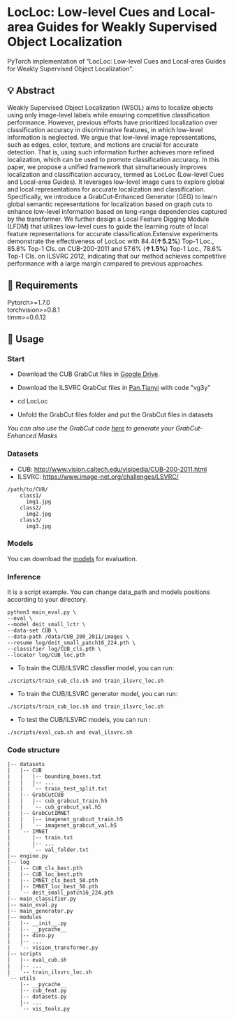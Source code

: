 # LocLoc: Low-level Cues and Local-area Guides for Weakly Supervised Object Localization
PyTorch implementation of “LocLoc: Low-level Cues and Local-area Guides for Weakly Supervised Object Localization”.

## 💡 Abstract
Weakly Supervised Object Localization (WSOL) aims to localize objects using only image-level labels while ensuring competitive classification performance. However, previous efforts have prioritized localization over classification accuracy in discriminative features, in which low-level information is neglected. We argue that low-level image representations, such as edges, color, texture, and motions are crucial for accurate detection. That is, using such information further achieves more refined localization, which can be used to promote classification accuracy.
In this paper, we propose a unified framework that simultaneously improves localization and classification accuracy, termed as LocLoc (Low-level Cues and Local-area Guides). It leverages low-level image cues to explore global and local representations for accurate localization and classification. Specifically, we introduce a GrabCut-Enhanced Generator (GEG) to learn global semantic representations for localization based on graph cuts to enhance low-level information based on long-range dependencies captured by the transformer. We further design a Local Feature Digging Module (LFDM) that utilizes low-level cues to guide the learning route of local feature representations for accurate classification.Extensive experiments demonstrate the effectiveness of LocLoc with 84.4(**↑5.2%**) Top-1 Loc., 85.8% Top-1 Cls. on CUB-200-2011 and 57.6% (**↑1.5%**) Top-1 Loc., 78.6% Top-1 Cls. on ILSVRC 2012, indicating that our method achieves competitive performance with a large margin compared to previous approaches.

## 🔑 Requirements
Pytorch>=1.7.0<br>
torchvision>=0.8.1<br>
timm>=0.6.12<br>

## 🎃 Usage

### Start
- Download the CUB GrabCut files in [Google Drive](https://drive.google.com/drive/folders/15litgloea5to9qGbgY9pkjNC_WwHRWZw?usp=sharing).

- Download the ILSVRC GrabCut files in [Pan.Tianyi](https://cloud.189.cn/t/yEZfAvuqyUva) with code "vg3y"

- cd LocLoc

- Unfold the GrabCut files folder and put the GrabCut files in datasets

*You can also use the GrabCut code [here](https://github.com/Cliffia123/GrabCut.git) to generate your GrabCut-Enhanced Masks*

### Datasets
- CUB: http://www.vision.caltech.edu/visipedia/CUB-200-2011.html
- ILSVRC: https://www.image-net.org/challenges/LSVRC/
```
/path/to/CUB/
    class1/
      img1.jpg
    class2/
      img2.jpg
    class3/
      img3.jpg
```

### Models
You can download the [models](https://drive.google.com/drive/folders/1D9tMZjXqlPVDzRIi_18zRwF4kWwuSfZt?usp=sharing) for evaluation.

### Inference
It is a script example. You can change data_path and models positions according to your directory.
```
python3 main_eval.py \
--eval \
--model deit_small_lctr \
--data-set CUB \
--data-path /data/CUB_200_2011/images \
--resume log/deit_small_patch16_224.pth \
--classifier log/CUB_cls.pth \
--locator log/CUB_loc.pth
```

- To train the CUB/ILSVRC classfier model, you can run:
```
./scripts/train_cub_cls.sh and train_ilsvrc_loc.sh
```

- To train the CUB/ILSVRC generator model, you can run:
```
./scripts/train_cub_loc.sh and train_ilsvrc_loc.sh
```

-  To test the CUB/ILSVRC models, you can run :
```
./scripts/eval_cub.sh and eval_ilsvrc.sh
```
### Code structure

```
|-- datasets
|   |-- CUB
|   |   |-- bounding_boxes.txt
|   |   |-- ...
|   |   `-- train_test_split.txt
|   |-- GrabCutCUB
|   |   |-- cub_grabcut_train.h5
|   |   `-- cub_grabcut_val.h5
|   |-- GrabCutIMNET
|   |   |-- imagenet_grabcut_train.h5
|   |   `-- imagenet_grabcut_val.h5
|   `-- IMNET
|       |-- train.txt
|       |-- ...
|       `-- val_folder.txt
|-- engine.py
|-- log
|   |-- CUB_cls_best.pth
|   |-- CUB_loc_best.pth
|   |-- IMNET_cls_best_50.pth
|   |-- IMNET_loc_best_50.pth
|   `-- deit_small_patch16_224.pth
|-- main_classifier.py
|-- main_eval.py
|-- main_generator.py
|-- modules
|   |-- __init__.py
|   |-- __pycache__
|   |-- dino.py
|   |-- ...
|   `-- vision_transformer.py
|-- scripts
|   |-- eval_cub.sh
|   |-- ...
|   `-- train_ilsvrc_loc.sh
`-- utils
    |-- __pycache__
    |-- cub_feat.py
    |-- datasets.py
    |-- ...
    `-- vis_tools.py
```
